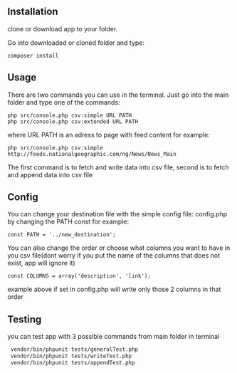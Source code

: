 
Installation
------------

clone or download app to your folder.

Go into downloaded or cloned folder and type: 
```
composer install
```

Usage
-----
There are two commands you can use in the terminal. Just go into the main folder and type one of the commands:

```
php src/console.php csv:simple URL PATH
php src/console.php csv:extended URL PATH
```
where URL PATH is an adress to page with feed content for example:
 ```
 php src/console.php csv:simple http://feeds.nationalgeographic.com/ng/News/News_Main
 ```
The first command is to fetch and write data into csv file, second is to fetch and append data into csv file


Config
-------
You can change your destination file with the simple config file: config.php by changing the PATH const for example:
```
const PATH = '../new_destination';

```
You can also change the order or choose what columns you want to have in you csv file(dont worry if you put the name of the columns that does not exist, app will ignore it)
```
const COLUMNS = array('description', 'link');

```
example above if set in config.php will write only those 2 columns in that order


Testing
-------
you can test app with 3 possible commands from main folder in terminal

``` bash
 vendor/bin/phpunit tests/generalTest.php
 vendor/bin/phpunit tests/writeTest.php
 vendor/bin/phpunit tests/appendTest.php
```
